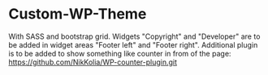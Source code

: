 # Custom-WP-Theme
With SASS and bootstrap grid.
Widgets "Copyright" and "Developer" are to be added in widget areas "Footer left" and "Footer right".
Additional plugin is to be added to show something like counter in from of the page: https://github.com/NikKolia/WP-counter-plugin.git

